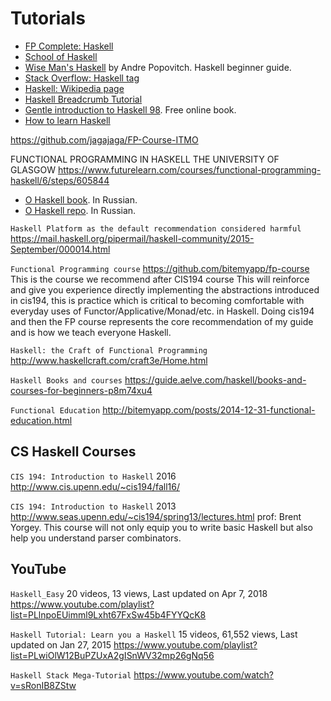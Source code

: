 # Tutorials



* [FP Complete: Haskell](https://tech.fpcomplete.com/haskell)
* [School of Haskell](https://www.schoolofhaskell.com/)
* [Wise Man's Haskell](https://andre.tips/wmh/) by Andre Popovitch. Haskell beginner guide.
* [Stack Overflow: Haskell tag](https://stackoverflow.com/questions/tagged/haskell)
* [Haskell: Wikipedia page](https://en.wikipedia.org/wiki/Haskell_(programming_language))
* [Haskell Breadcrumb Tutorial](https://acm.wustl.edu/functional/hs-breads.php)
* [Gentle introduction to Haskell 98](https://www.haskell.org/tutorial/). Free online book.
* [How to learn Haskell](https://github.com/bitemyapp/learnhaskell)



https://github.com/jagajaga/FP-Course-ITMO


FUNCTIONAL PROGRAMMING IN HASKELL THE UNIVERSITY OF GLASGOW
https://www.futurelearn.com/courses/functional-programming-haskell/6/steps/605844


* [O Haskell book](https://www.ohaskell.guide/init.html). In Russian.
* [O Haskell repo](https://github.com/denisshevchenko/ohaskell.guide). In Russian.



`Haskell Platform as the default recommendation	considered harmful`
https://mail.haskell.org/pipermail/haskell-community/2015-September/000014.html


`Functional Programming course`
https://github.com/bitemyapp/fp-course
This is the course we recommend after CIS194 course
This will reinforce and give you experience directly implementing the abstractions introduced in cis194, this is practice which is critical to becoming comfortable with everyday uses of Functor/Applicative/Monad/etc. in Haskell. Doing cis194 and then the FP course represents the core recommendation of my guide and is how we teach everyone Haskell.

`Haskell: the Craft of Functional Programming`
http://www.haskellcraft.com/craft3e/Home.html


`Haskell Books and courses`
https://guide.aelve.com/haskell/books-and-courses-for-beginners-p8m74xu4

`Functional Education`
http://bitemyapp.com/posts/2014-12-31-functional-education.html


## CS Haskell Courses

`CIS 194: Introduction to Haskell` 2016
http://www.cis.upenn.edu/~cis194/fall16/

`CIS 194: Introduction to Haskell` 2013
http://www.seas.upenn.edu/~cis194/spring13/lectures.html
prof: Brent Yorgey. This course will not only equip you to write basic Haskell but also help you understand parser combinators.


## YouTube

`Haskell_Easy`
20 videos, 13 views, Last updated on Apr 7, 2018
https://www.youtube.com/playlist?list=PLlnpoEUimml9Lxht67FxSw45b4FYYQcK8

`Haskell Tutorial: Learn you a Haskell`
15 videos, 61,552 views, Last updated on Jan 27, 2015
https://www.youtube.com/playlist?list=PLwiOlW12BuPZUxA2gISnWV32mp26gNq56

`Haskell Stack Mega-Tutorial`
https://www.youtube.com/watch?v=sRonIB8ZStw
